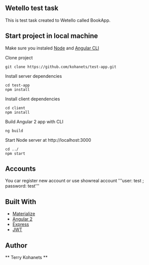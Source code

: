 ## Wetello test task

This is test task created to Wetello called BookApp.

## Start project in local machine

Make sure you instaled [Node](https://nodejs.org/uk/) and [Angular CLI](https://cli.angular.io/)

Clone project 

```
git clone https://github.com/kohanets/test-app.git
```
Install server dependencies

```
cd test-app
npm install

```
Install client dependencies

```
cd client
npm install

```
Build Angular 2 app with CLI

```
ng build

```

Start Node server at http://localhost:3000

```
cd ../
npm start

```

## Accounts

You car register new account or use showreal account '''user: test ; password: test'''


## Built With

* [Materialize](http://materializecss.com/)
* [Angular 2](https://angular.io/)
* [Express](http://expressjs.com/ru/)
* [JWT](https://jwt.io/)

## Author
** Terry Kohanets **



